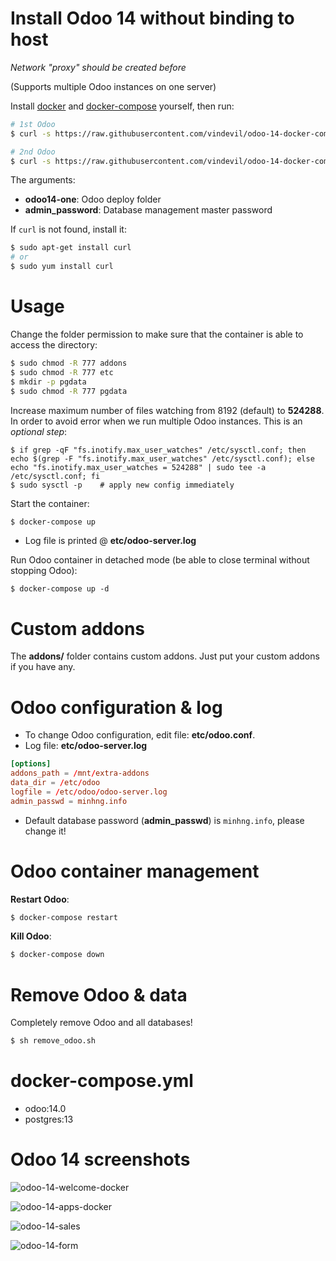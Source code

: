 # Install Odoo 14 without binding to host

*Network "proxy" should be created before*

(Supports multiple Odoo instances on one server)

Install [docker](https://docs.docker.com/get-docker/) and [docker-compose](https://docs.docker.com/compose/install/) yourself, then run:

``` bash
# 1st Odoo
$ curl -s https://raw.githubusercontent.com/vindevil/odoo-14-docker-compose/master/run.sh | sudo bash -s 'odoo14-one' 'admin_password'

# 2nd Odoo
$ curl -s https://raw.githubusercontent.com/vindevil/odoo-14-docker-compose/master/run.sh | sudo bash -s 'odoo14-two' 'admin_password'
```

The arguments:
* **odoo14-one**: Odoo deploy folder
* **admin_password**: Database management master password

If `curl` is not found, install it:

``` bash
$ sudo apt-get install curl
# or
$ sudo yum install curl
```

# Usage

Change the folder permission to make sure that the container is able to access the directory:

``` sh
$ sudo chmod -R 777 addons
$ sudo chmod -R 777 etc
$ mkdir -p pgdata
$ sudo chmod -R 777 pgdata
```

Increase maximum number of files watching from 8192 (default) to **524288**. In order to avoid error when we run multiple Odoo instances. This is an *optional step*:

```
$ if grep -qF "fs.inotify.max_user_watches" /etc/sysctl.conf; then echo $(grep -F "fs.inotify.max_user_watches" /etc/sysctl.conf); else echo "fs.inotify.max_user_watches = 524288" | sudo tee -a /etc/sysctl.conf; fi
$ sudo sysctl -p    # apply new config immediately
```

Start the container:
``` sh
$ docker-compose up
```

* Log file is printed @ **etc/odoo-server.log**

Run Odoo container in detached mode (be able to close terminal without stopping Odoo):

```
$ docker-compose up -d
```

# Custom addons

The **addons/** folder contains custom addons. Just put your custom addons if you have any.

# Odoo configuration & log

* To change Odoo configuration, edit file: **etc/odoo.conf**.
* Log file: **etc/odoo-server.log**

``` conf
[options]
addons_path = /mnt/extra-addons
data_dir = /etc/odoo
logfile = /etc/odoo/odoo-server.log
admin_passwd = minhng.info
```

* Default database password (**admin_passwd**) is `minhng.info`, please change it!

# Odoo container management

**Restart Odoo**:

``` bash
$ docker-compose restart
```

**Kill Odoo**:

``` bash
$ docker-compose down
```

# Remove Odoo & data

Completely remove Odoo and all databases!

``` sh
$ sh remove_odoo.sh
```

# docker-compose.yml

* odoo:14.0
* postgres:13

# Odoo 14 screenshots

![odoo-14-welcome-docker](screenshots/odoo-14-welcome-screenshot.png)

![odoo-14-apps-docker](screenshots/odoo-14-apps-screenshot.png)

![odoo-14-sales](screenshots/odoo-14-sales-screen.png)

![odoo-14-form](screenshots/odoo-14-sales-form.png)
